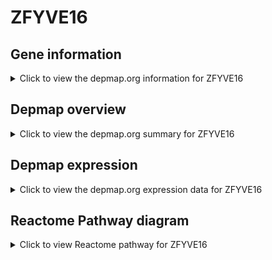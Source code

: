 <h1>ZFYVE16</h1>

<h2>Gene information</h2>
<details>
  <summary>Click to view the depmap.org information for ZFYVE16</summary>
  <iframe src="https://depmap.org/portal/gene/ZFYVE16?tab=about" style="border:none;width:100%;height:800px"></iframe>
</details>

<h2>Depmap overview</h2>
<details>
  <summary>Click to view the depmap.org summary for ZFYVE16</summary>
  <iframe src="https://depmap.org/portal/gene/ZFYVE16?tab=overview" style="border:none;width:100%;height:800px"></iframe>
</details>

<h2>Depmap expression</h2>
<details>
  <summary>Click to view the depmap.org expression data for ZFYVE16</summary>
  <iframe src="https://depmap.org/portal/gene/ZFYVE16?tab=characterization" style="border:none;width:100%;height:800px"></iframe>
</details>



<h2>Reactome Pathway diagram</h2>
<details>
  <summary>Click to view Reactome pathway for ZFYVE16</summary>
  <p>Signaling by BMP</p>
  <iframe src="https://reactome.org/PathwayBrowser/#/R-HSA-201451" style="border:none;width:100%;height:800px"></iframe>
</details>



